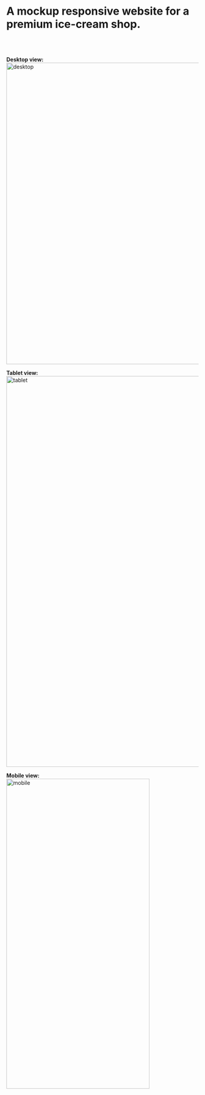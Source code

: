 # A mockup responsive website for a premium ice-cream shop.
<br><br>

<b>Desktop view:</b>
<br>
<img src="https://github.com/txinz97/Coursera_HTML-CSS-and-Javascript-for-Web-Developers/blob/master/module2-solution/images/desktop.png?raw=true" alt="desktop" width="1430" height="790">
<br>

<b>Tablet view: </b>
<br>
<img src="https://github.com/txinz97/Coursera_HTML-CSS-and-Javascript-for-Web-Developers/blob/master/module2-solution/images/tablet.png?raw=true" alt="tablet" width="768" height="1024">
<br>

<b>Mobile view: </b>
<br>
<img src="https://github.com/txinz97/Coursera_HTML-CSS-and-Javascript-for-Web-Developers/blob/master/module2-solution/images/mobile.png?raw=true" alt="mobile" width="375" height="812">

